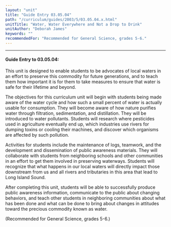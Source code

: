 ```yaml
---
layout: "unit"
title: "Guide Entry 03.05.04"
path: "/curriculum/guides/2003/5/03.05.04.x.html"
unitTitle: "Water, Water Everywhere and Not a Drop to Drink"
unitAuthor: "Deborah James"
keywords: ""
recommendedFor: "Recommended for General Science, grades 5-6."
---
```

<body>
<hr/>
 <h4>
  Guide Entry to 03.05.04:
 </h4>
 <p>
  This unit is designed to enable students to be advocates of local waters in an effort to preserve this commodity for future generations, and to teach them how important it is for them to take measures to ensure that water is safe for their lifetime and beyond.
 </p>
<p>
  The objectives for this curriculum unit will begin with students being made aware of the water cycle and how such a small percent of water is actually usable for consumption.  They will become aware of how nature purifies water through filtration, sedimentation, and distillation.  They will be introduced to water pollutants.  Students will research where pesticides used in agriculture eventually end up, which industries use rivers for dumping toxins or cooling their machines, and discover which organisms are affected by such pollution.
 </p>
<p>
  Activities for students include the maintenance of logs, teamwork, and the development and dissemination of public awareness materials.  They will collaborate with students from neighboring schools and other communities in an effort to get them involved in preserving waterways.  Students will recognize that what happens in our local waters will directly impact those downstream from us and all rivers and tributaries in this area that lead to Long Island Sound.
 </p>
<p>
  After completing this unit, students will be able to successfully produce public awareness information, communicate to the public about changing behaviors, and teach other students in neighboring communities about what has been done and what can be done to bring about changes in attitudes toward the precious commodity known as water.
 </p>
<p>
  (Recommended for General Science, grades 5-6.)
 </p>

</body>